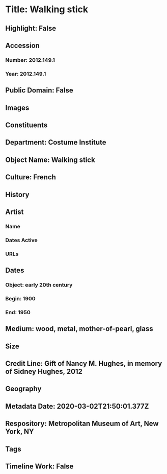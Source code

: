 # Title: Walking stick
## Highlight: False
## Accession
### Number: 2012.149.1
### Year: 2012.149.1
## Public Domain: False
## Images
## Constituents
## Department: Costume Institute
## Object Name: Walking stick
## Culture: French
## History
## Artist
### Name
### Dates Active
### URLs
## Dates
### Object: early 20th century
### Begin: 1900
### End: 1950
## Medium: wood, metal, mother-of-pearl, glass
## Size
## Credit Line: Gift of Nancy M. Hughes, in memory of Sidney Hughes, 2012
## Geography
## Metadata Date: 2020-03-02T21:50:01.377Z
## Respository: Metropolitan Museum of Art, New York, NY
## Tags
## Timeline Work: False